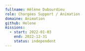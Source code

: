 ```yaml
---
fullname: Hélène Dubourdieu
role: Chargées Support / Animation
domaine: Animation
github: Helene
missions:
  - start: 2022-01-03
    end: 2022-12-31
    status: independent
---
```


